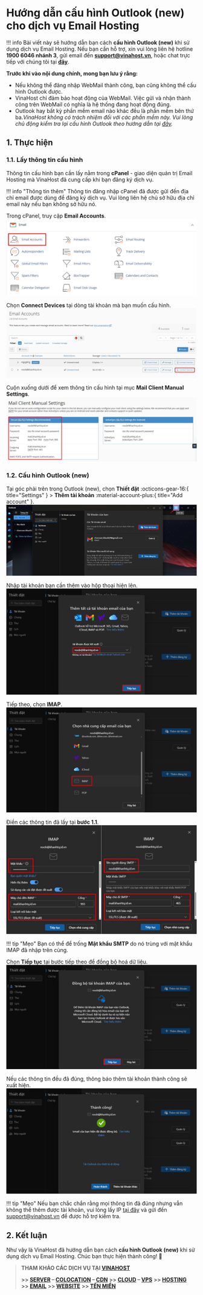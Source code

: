 # Hướng dẫn cấu hình Outlook (new) cho dịch vụ Email Hosting


!!! info
    Bài viết này sẽ hướng dẫn bạn cách **cấu hình Outlook (new)** khi sử dụng dịch vụ Email Hosting. Nếu bạn cần hỗ trợ, xin vui lòng liên hệ hotline **1900 6046 nhánh 3**, gửi email đến [**support@vinahost.vn**](mailto:support@vinahost.vn), hoặc chat trực tiếp với chúng tôi tại [**đây**](https://livechat.vinahost.vn/chat.php).


**Trước khi vào nội dung chính, mong bạn lưu ý rằng:**

- Nếu không thể đăng nhập WebMail thành công, bạn cũng không thể cấu hình Outlook được.
- VinaHost chỉ đảm bảo hoạt động của WebMail. Việc gửi và nhận thành công trên WebMail có nghĩa là hệ thống đang hoạt động đúng.
- Outlook hay bất kỳ phần mềm email nào khác đều là phần mềm bên thứ ba._VinaHost không có trách nhiệm đối với các phần mềm này. Vui lòng chủ động kiểm tra lại cấu hình Outlook theo hướng dẫn tại [đây](https://kb.vinahost.vn/Email/huong-dan-cau-hinh-email-tren-outlook/)._


## 1. Thực hiện

### 1.1. Lấy thông tin cấu hình

Thông tin cấu hình bạn cần lấy nằm trong **cPanel** - giao diện quản trị Email Hosting mà VinaHost đã cung cấp khi bạn đăng ký dịch vụ.

!!! info "Thông tin thêm"
    Thông tin đăng nhập cPanel đã được gửi đến địa chỉ email được dùng để đăng ký dịch vụ. Vui lòng liên hệ chủ sở hữu địa chỉ email này nếu bạn không sở hữu nó.

Trong cPanel, truy cập **Email Accounts**.
![Email Accounts](images/emailhosting-cau_hinh_outlook_new-01.jpg "Email Accounts")

Chọn **Connect Devices** tại dòng tài khoản mà bạn muốn cấu hình.
![Connect Devices](images/emailhosting-cau_hinh_outlook_new-02.jpg "Connect Devices")

Cuộn xuống dưới để xem thông tin cấu hình tại mục **Mail Client Manual Settings**.
![Thông tin cấu hình](images/emailhosting-cau_hinh_outlook_new-03.jpg "Thông tin cấu hình")


### 1.2. Cấu hình Outlook (new)

Tại góc phải trên trong Outlook (new), chọn **Thiết đặt** :octicons-gear-16:{ title="Settings" } > **Thêm tài khoản** :material-account-plus:{ title="Add account" }.
![Thêm tài khoản](images/emailhosting-cau_hinh_outlook_new-04.jpg "Thêm tài khoản")

Nhập tài khoản bạn cần thêm vào hộp thoại hiện lên.
![Nhập tài khoản](images/emailhosting-cau_hinh_outlook_new-05.jpg "Nhập tài khoản")

Tiếp theo, chọn **IMAP**.
![Chọn IMAP](images/emailhosting-cau_hinh_outlook_new-06.jpg "Chọn IMAP")

Điền các thông tin đã lấy tại **bước 1.1**.
![Điền thông tin](images/emailhosting-cau_hinh_outlook_new-07.jpg "Điền thông tin") 

!!! tip "Mẹo"
    Bạn có thể để trống **Mật khẩu SMTP** do nó trùng với mật khẩu IMAP đã nhập trên cùng.

Chọn **Tiếp tục** tại bước tiếp theo để đồng bộ hoá dữ liệu.
![Tiếp tục](images/emailhosting-cau_hinh_outlook_new-08.jpg "Tiếp tục")

Nếu các thông tin đều đã đúng, thông báo thêm tài khoản thành công sẽ xuất hiện.
![Thông báo thêm tài khoản thành công](images/emailhosting-cau_hinh_outlook_new-09.jpg "Thông báo thêm tài khoản thành công")

!!! tip "Mẹo"
    Nếu bạn chắc chắn rằng mọi thông tin đã đúng nhưng vẫn không thể thêm được tài khoản, vui lòng lấy IP [tại đây](https://ip.vinahost.vn/) và gửi đến [support@vinahost.vn](mailto:support@vinahost.vn) để được hỗ trợ kiểm tra.


## 2. Kết luận

Như vậy là VinaHost đã hướng dẫn bạn cách **cấu hình Outlook (new)** khi sử dụng dịch vụ Email Hosting. Chúc bạn thực hiện thành công! 🍻


> **THAM KHẢO CÁC DỊCH VỤ TẠI [VINAHOST](https://vinahost.vn/)**
>
> **\>> [SERVER](https://vinahost.vn/thue-may-chu-rieng/) – [COLOCATION](https://vinahost.vn/colocation.html) – [CDN](https://vinahost.vn/dich-vu-cdn-chuyen-nghiep)**
> **\>> [CLOUD](https://vinahost.vn/cloud-server-gia-re/) – [VPS](https://vinahost.vn/vps-ssd-chuyen-nghiep/)**
> **\>> [HOSTING](https://vinahost.vn/wordpress-hosting)**
> **\>> [EMAIL](https://vinahost.vn/email-hosting)**
> **\>> [WEBSITE](http://vinawebsite.vn/)**
> **\>> [TÊN MIỀN](https://vinahost.vn/ten-mien-gia-re/)**